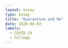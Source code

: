```yaml
---
layout: essay
type: essay
title: "Quarantine and Me"
date: 2020-04-03
labels:
  - COVID-19
  - College
---
```


## 



